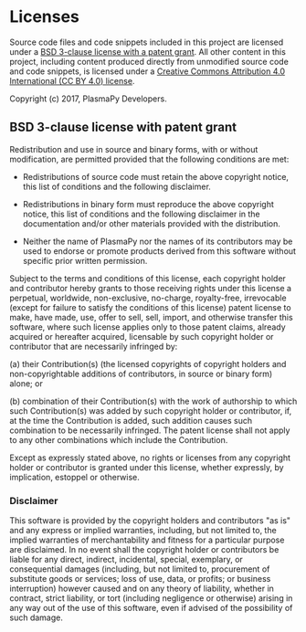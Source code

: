 # Licenses

Source code files and code snippets included in this project are
licensed under a [BSD 3-clause license with a patent
grant](#bsd-3-clause-license-with-patent-grant).  All other content in
this project, including content produced directly from unmodified
source code and code snippets, is licensed under a [Creative Commons
Attribution 4.0 International (CC BY 4.0)
license](https://creativecommons.org/licenses/by/4.0/).

Copyright (c) 2017, PlasmaPy Developers.

## BSD 3-clause license with patent grant

Redistribution and use in source and binary forms, with or without
modification, are permitted provided that the following conditions are
met:

* Redistributions of source code must retain the above copyright
  notice, this list of conditions and the following disclaimer.

* Redistributions in binary form must reproduce the above copyright
  notice, this list of conditions and the following disclaimer in the
  documentation and/or other materials provided with the distribution.

* Neither the name of PlasmaPy nor the names of its contributors may
  be used to endorse or promote products derived from this software
  without specific prior written permission.

Subject to the terms and conditions of this license, each copyright
holder and contributor hereby grants to those receiving rights under
this license a perpetual, worldwide, non-exclusive, no-charge,
royalty-free, irrevocable (except for failure to satisfy the
conditions of this license) patent license to make, have made, use,
offer to sell, sell, import, and otherwise transfer this software,
where such license applies only to those patent claims, already
acquired or hereafter acquired, licensable by such copyright holder or
contributor that are necessarily infringed by:

(a) their Contribution(s) (the licensed copyrights of copyright
holders and non-copyrightable additions of contributors, in source or
binary form) alone; or

(b) combination of their Contribution(s) with the work of authorship
to which such Contribution(s) was added by such copyright holder or
contributor, if, at the time the Contribution is added, such addition
causes such combination to be necessarily infringed. The patent
license shall not apply to any other combinations which include the
Contribution.

Except as expressly stated above, no rights or licenses from any
copyright holder or contributor is granted under this license, whether
expressly, by implication, estoppel or otherwise.

### Disclaimer

This software is provided by the copyright holders and contributors
"as is" and any express or implied warranties, including, but not
limited to, the implied warranties of merchantability and fitness for
a particular purpose are disclaimed. In no event shall the copyright
holder or contributors be liable for any direct, indirect, incidental,
special, exemplary, or consequential damages (including, but not
limited to, procurement of substitute goods or services; loss of use,
data, or profits; or business interruption) however caused and on any
theory of liability, whether in contract, strict liability, or tort
(including negligence or otherwise) arising in any way out of the use
of this software, even if advised of the possibility of such damage.
